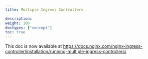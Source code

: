 ```yaml
---
title: Multiple Ingress Controllers

description: 
weight: 100
doctypes: ["concept"]
toc: true
---
```



This doc is now available at https://docs.nginx.com/nginx-ingress-controller/installation/running-multiple-ingress-controllers/
